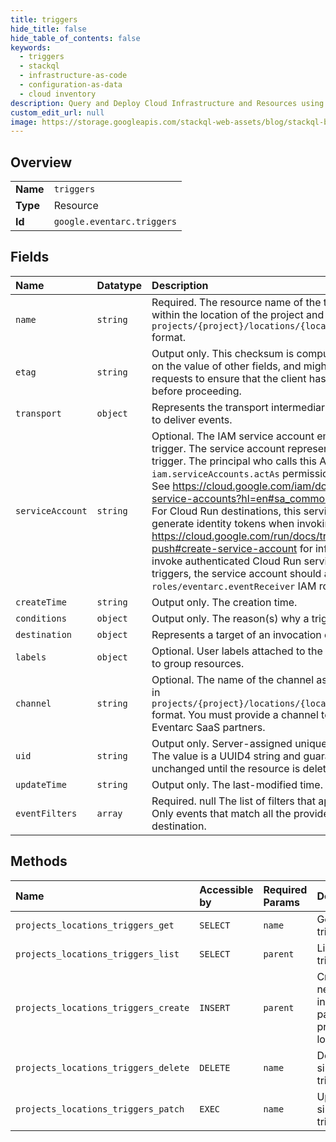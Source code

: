 ```yaml
---
title: triggers
hide_title: false
hide_table_of_contents: false
keywords:
  - triggers
  - stackql
  - infrastructure-as-code
  - configuration-as-data
  - cloud inventory
description: Query and Deploy Cloud Infrastructure and Resources using SQL
custom_edit_url: null
image: https://storage.googleapis.com/stackql-web-assets/blog/stackql-blog-post-featured-image.png
---
```

  
    

## Overview
<table><tbody>
<tr><td><b>Name</b></td><td><code>triggers</code></td></tr>
<tr><td><b>Type</b></td><td>Resource</td></tr>
<tr><td><b>Id</b></td><td><code>google.eventarc.triggers</code></td></tr>
</tbody></table>

## Fields
| Name | Datatype | Description |
|:-----|:---------|:------------|
| `name` | `string` | Required. The resource name of the trigger. Must be unique within the location of the project and must be in `projects/{project}/locations/{location}/triggers/{trigger}` format. |
| `etag` | `string` | Output only. This checksum is computed by the server based on the value of other fields, and might be sent only on create requests to ensure that the client has an up-to-date value before proceeding. |
| `transport` | `object` | Represents the transport intermediaries created for the trigger to deliver events. |
| `serviceAccount` | `string` | Optional. The IAM service account email associated with the trigger. The service account represents the identity of the trigger. The principal who calls this API must have the `iam.serviceAccounts.actAs` permission in the service account. See https://cloud.google.com/iam/docs/understanding-service-accounts?hl=en#sa_common for more information. For Cloud Run destinations, this service account is used to generate identity tokens when invoking the service. See https://cloud.google.com/run/docs/triggering/pubsub-push#create-service-account for information on how to invoke authenticated Cloud Run services. To create Audit Log triggers, the service account should also have the `roles/eventarc.eventReceiver` IAM role. |
| `createTime` | `string` | Output only. The creation time. |
| `conditions` | `object` | Output only. The reason(s) why a trigger is in FAILED state. |
| `destination` | `object` | Represents a target of an invocation over HTTP. |
| `labels` | `object` | Optional. User labels attached to the triggers that can be used to group resources. |
| `channel` | `string` | Optional. The name of the channel associated with the trigger in `projects/{project}/locations/{location}/channels/{channel}` format. You must provide a channel to receive events from Eventarc SaaS partners. |
| `uid` | `string` | Output only. Server-assigned unique identifier for the trigger. The value is a UUID4 string and guaranteed to remain unchanged until the resource is deleted. |
| `updateTime` | `string` | Output only. The last-modified time. |
| `eventFilters` | `array` | Required. null The list of filters that applies to event attributes. Only events that match all the provided filters are sent to the destination. |
## Methods
| Name | Accessible by | Required Params | Description |
|:-----|:--------------|:----------------|:------------|
| `projects_locations_triggers_get` | `SELECT` | `name` | Get a single trigger. |
| `projects_locations_triggers_list` | `SELECT` | `parent` | List triggers. |
| `projects_locations_triggers_create` | `INSERT` | `parent` | Create a new trigger in a particular project and location. |
| `projects_locations_triggers_delete` | `DELETE` | `name` | Delete a single trigger. |
| `projects_locations_triggers_patch` | `EXEC` | `name` | Update a single trigger. |

